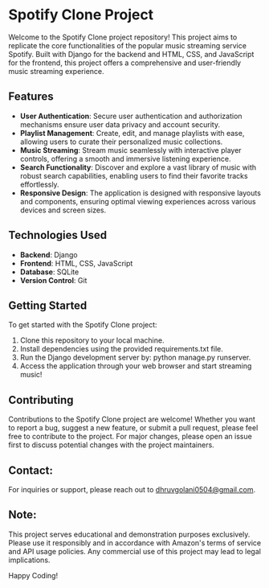 # Spotify Clone Project

Welcome to the Spotify Clone project repository! This project aims to replicate the core functionalities of the popular music streaming service Spotify. Built with Django for the backend and HTML, CSS, and JavaScript for the frontend, this project offers a comprehensive and user-friendly music streaming experience.

## Features

- **User Authentication**: Secure user authentication and authorization mechanisms ensure user data privacy and account security.
- **Playlist Management**: Create, edit, and manage playlists with ease, allowing users to curate their personalized music collections.
- **Music Streaming**: Stream music seamlessly with interactive player controls, offering a smooth and immersive listening experience.
- **Search Functionality**: Discover and explore a vast library of music with robust search capabilities, enabling users to find their favorite tracks effortlessly.
- **Responsive Design**: The application is designed with responsive layouts and components, ensuring optimal viewing experiences across various devices and screen sizes.

## Technologies Used

- **Backend**: Django
- **Frontend**: HTML, CSS, JavaScript
- **Database**: SQLite
- **Version Control**: Git

## Getting Started

To get started with the Spotify Clone project:

1. Clone this repository to your local machine.
2. Install dependencies using the provided requirements.txt file.
3. Run the Django development server by: python manage.py runserver.
4. Access the application through your web browser and start streaming music!

## Contributing

Contributions to the Spotify Clone project are welcome! Whether you want to report a bug, suggest a new feature, or submit a pull request, please feel free to contribute to the project. For major changes, please open an issue first to discuss potential changes with the project maintainers.

## Contact:

For inquiries or support, please reach out to dhruvgolani0504@gmail.com.

## Note:

This project serves educational and demonstration purposes exclusively. Please use it responsibly and in accordance with Amazon's terms of service and API usage policies. Any commercial use of this project may lead to legal implications.

Happy Coding!
